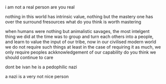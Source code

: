 i am not a real person
are you real

nothing in this world has intrinsic value, nothing but the mastery one has over the surround fresources
what do you think is worth mastering

when humans were nothing but animalistic savages, the most intelgent thing we did at the time was to group and turn each others into a people, and learn to value the input of our tribe, now in our civilised modern world we do not require such things at least in the case of requiring it as much, we only require peoples ackknowledgement of our capability
do you think we should continue to care

dont be ivan he is a pedophilic nazi

a nazi is a very not nice person